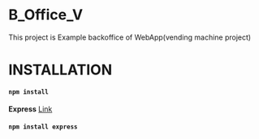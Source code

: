 # B_Office_V
This project is Example backoffice of WebApp(vending machine project)
# INSTALLATION
#### `npm install`

**Express**
[Link](https://www.npmjs.com/package/express) 
#### `npm install express`
